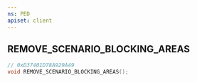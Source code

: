 ```yaml
---
ns: PED
apiset: client
---
```

## REMOVE_SCENARIO_BLOCKING_AREAS

```c
// 0xD37401D78A929A49
void REMOVE_SCENARIO_BLOCKING_AREAS();
```





